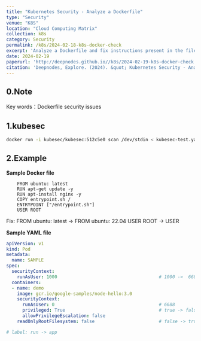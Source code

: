 ```yaml
---
title: "Kubernetes Security - Analyze a Dockerfile"
type: "Security"
venue: "K8S"
location: "Cloud Computing Matrix"
collection: k8s
category: Security
permalink: /k8s/2024-02-18-k8s-docker-check
excerpt: 'Analyze a Dockerfile and fix instructions present in the file being prominent security best practice issues.'
date: 2024-02-19
paperurl: 'http://deepnodes.github.io//k8s/2024-02-19-k8s-docker-check.md'
citation: 'Deepnodes, Explore. (2024). &quot; Kubernetes Security - Analyze a Dockerfile.&quot; <i>Cloud Computing Matrix</i>. 1(3).'
---
```


## 0.Note

Key words：Dockerfile security issues

## 1.kubesec
```sh
docker run -i kubesec/kubesec:512c5e0 scan /dev/stdin < kubesec-test.yaml
```

## 2.Example

**Sample Docker file**

```docker
	FROM ubuntu: latest
	RUN apt-get update -y
	RUN apt-install nginx -y
	COPY entrypoint.sh /
	ENTRYPOINT ["/entrypoint.sh"]
	USER ROOT
```
Fix:
  FROM ubuntu: latest -> FROM ubuntu: 22.04
  USER ROOT -> USER <APPUSER>

**Sample YAML file**

```yaml
apiVersion: v1
kind: Pod
metadata:
  name: SAMPLE
spec:
  securityContext:
    runAsUser: 1000                                      # 1000 ->  6688
  containers:
  - name: demo 
    image: gcr.io/google-samples/node-hello:3.0
    securityContext: 
      runAsUser: 0                                       # 6688  
      privileged: True                                   # true -> false
      allowPrivilegeEscalation: false
    readOnlyRootFilesystem: false                        # false -> true

# label: run -> app
```
